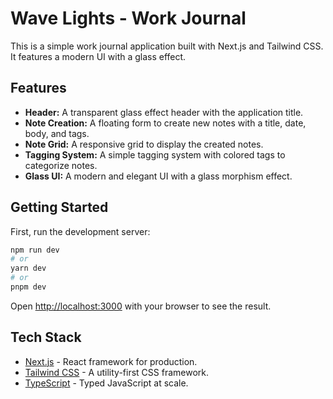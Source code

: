 # Wave Lights - Work Journal

This is a simple work journal application built with Next.js and Tailwind CSS. It features a modern UI with a glass effect.

## Features

*   **Header:** A transparent glass effect header with the application title.
*   **Note Creation:** A floating form to create new notes with a title, date, body, and tags.
*   **Note Grid:** A responsive grid to display the created notes.
*   **Tagging System:** A simple tagging system with colored tags to categorize notes.
*   **Glass UI:** A modern and elegant UI with a glass morphism effect.

## Getting Started

First, run the development server:

```bash
npm run dev
# or
yarn dev
# or
pnpm dev
```

Open [http://localhost:3000](http://localhost:3000) with your browser to see the result.

## Tech Stack

*   [Next.js](https://nextjs.org/) - React framework for production.
*   [Tailwind CSS](https://tailwindcss.com/) - A utility-first CSS framework.
*   [TypeScript](https://www.typescriptlang.org/) - Typed JavaScript at scale.